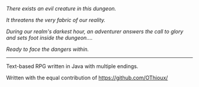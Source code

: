 _There exists an evil creature in this dungeon._

_It threatens the very fabric of our reality._

_During our realm's darkest hour, an adventurer answers the call to glory and sets foot inside the dungeon...._

_Ready to face the dangers within._


-----------------


Text-based RPG written in Java with multiple endings.

Written with the equal contribution of https://github.com/OThioux/

